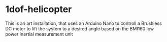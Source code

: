 # 1dof-helicopter
This is an art installation, that uses an Arduino Nano to controll a Brushless DC motor to lift the system to a desired angle based on the BMI160 low power inertial measurement unit
